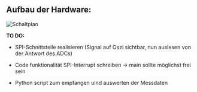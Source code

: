 ## Aufbau der Hardware:
![Schaltplan](https://github.com/LeoKnopGIT/R2R_mit_PWM/blob/main/Schaltplan%20Hybrid%20DAC%20R2R_PWM.png)


 **TO DO:**
 - SPI-Schnittstelle realisieren (Signal auf Oszi sichtbar, nun auslesen von der Antwort des ADCs)

 - Code funktionalität SPI-Interrupt schreiben -> main sollte möglichst frei sein

 - Python script zum empfangen uind auswerten der Messdaten